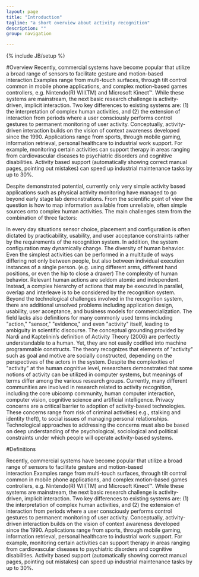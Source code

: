 ```yaml
---
layout: page
title: "Introduction"
tagline: "a short overview about activity recognition"
description: ""
group: navigation

---
```

{% include JB/setup %}

#Overview
Recently, commercial systems have become popular that utilize a broad range of sensors to facilitate gesture and motion-based interaction.Examples range from multi-touch surfaces, through tilt control common in mobile phone applications, and complex motion-based games controllers, e.g. Nintendo(R) WII(TM) and Microsoft Kinect™. While these systems are mainstream, the next basic research challenge is activity-driven, implicit interaction. Two key differences to existing systems are: (1) the interpretation of complex human activities, and (2) the extension of interaction from periods where a user consciously performs control gestures to permanent monitoring of user activity. Conceptually, activity-driven interaction builds on the vision of context awareness developed since the 1990. Applications range from sports, through mobile gaming, information retrieval, personal healthcare to industrial work support. For example, monitoring certain activities can support therapy in areas ranging from cardiovascular diseases to psychiatric disorders and cognitive disabilities. Activity based support (automatically showing correct manual pages, pointing out mistakes) can speed up industrial maintenance tasks by up to 30%.

Despite demonstrated potential, currently only very simple activity based applications such as physical activity monitoring have managed to go beyond early stage lab demonstrations. From the scientific point of view the question is how to map information available from unreliable, often simple sources onto complex human activities. The main challenges stem from the combination of three factors:

In every day situations sensor choice, placement and configuration is often dictated by practicability, usability, and user acceptance constraints rather by the requirements of the recognition system. In addition, the system configuration may dynamically change. The diversity of human behavior. Even the simplest activities can be performed in a multitude of ways differing not only between people, but also between individual execution instances of a single person. (e.g. using different arms, different hand positions, or even the hip to close a drawer) The complexity of human behavior. Relevant human actions are seldom atomic and independent. Instead, a complex hierarchy of actions that may be executed in parallel, overlap and interleave is to be considered by the recognition system. Beyond the technological challenges involved in the recognition system, there are additional unsolved problems including application design, usability, user acceptance, and business models for commercialization. The field lacks also definitions for many commonly used terms including "action," "sensor," "evidence," and even "activity" itself, leading to ambiguity in scientific discourse. The conceptual grounding provided by Nardi and Kaptelinin’s definition of Activity Theory (2006) are perfectly understandable to a human. Yet, they are not easily codified into machine programmable constructs. The theory recognizes that elements of "activity" such as goal and motive are socially constructed, depending on the perspectives of the actors in the system. Despite the complexities of "activity" at the human cognitive level, researchers demonstrated that some notions of activity can be utilized in computer systems, but meanings of terms differ among the various research groups. Currently, many different communities are involved in research related to activity recognition, including the core ubicomp community, human computer interaction, computer vision, cognitive science and artificial intelligence. Privacy concerns are a critical barrier to adoption of activity-based technologies. These concerns range from risk of criminal activities( e.g., stalking and identity theft), to social issues of managing personal relationships. Technological approaches to addressing the concerns must also be based on deep understanding of the psychological, sociological and political constraints under which people will operate activity-based systems.

#Definitions

Recently, commercial systems have become popular that utilize a broad range of sensors to facilitate gesture and motion-based interaction.Examples range from multi-touch surfaces, through tilt control common in mobile phone applications, and complex motion-based games controllers, e.g. Nintendo(R) WII(TM) and Microsoft Kinect™. While these systems are mainstream, the next basic research challenge is activity-driven, implicit interaction. Two key differences to existing systems are: (1) the interpretation of complex human activities, and (2) the extension of interaction from periods where a user consciously performs control gestures to permanent monitoring of user activity. Conceptually, activity-driven interaction builds on the vision of context awareness developed since the 1990. Applications range from sports, through mobile gaming, information retrieval, personal healthcare to industrial work support. For example, monitoring certain activities can support therapy in areas ranging from cardiovascular diseases to psychiatric disorders and cognitive disabilities. Activity based support (automatically showing correct manual pages, pointing out mistakes) can speed up industrial maintenance tasks by up to 30%.

